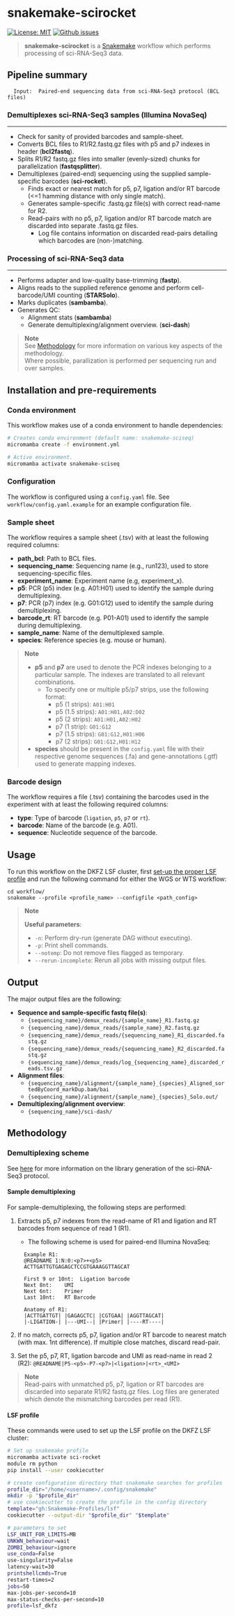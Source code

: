 # snakemake-scirocket

[![License: MIT](https://img.shields.io/badge/License-MIT-yellow.svg)](https://opensource.org/licenses/MIT) [![Github issues](https://img.shields.io/github/issues/odomlab2/snakemake-sciseq)](https://img.shields.io/github/issues/odomlab2/snakemake-sciseq)

> **snakemake-scirocket** is a [Snakemake](https://snakemake.readthedocs.io/en/stable/) workflow which performs processing of sci-RNA-Seq3 data.

## Pipeline summary

```text
  Input:  Paired-end sequencing data from sci-RNA-Seq3 protocol (BCL files)
```

### **Demultiplexes sci-RNA-Seq3 samples (Illumina NovaSeq)**

---

- Check for sanity of provided barcodes and sample-sheet.
- Converts BCL files to R1/R2.fastq.gz files with p5 and p7 indexes in header (**bcl2fastq**).
- Splits R1/R2 fastq.gz files into smaller (evenly-sized) chunks for parallelization (**fastqsplitter**).
- Demultiplexes (paired-end) sequencing using the supplied sample-specific barcodes (**sci-rocket**).
  - Finds exact or nearest match for p5, p7, ligation and/or RT barcode (<=1 hamming distance with only single match).
  - Generates sample-specific .fastq.gz file(s) with correct read-name for R2.
  - Read-pairs with no p5, p7, ligation and/or RT barcode match are discarded into separate .fastq.gz files.
    - Log file contains information on discarded read-pairs detailing which barcodes are (non-)matching.

### **Processing of sci-RNA-Seq3 data**

---

- Performs adapter and low-quality base-trimming (**fastp**).
- Aligns reads to the supplied reference genome and perform cell-barcode/UMI counting (**STARSolo**).
- Marks duplicates (**sambamba**).
- Generates QC:
  - Alignment stats (**sambamba**)
  - Generate demultiplexing/alignment overview. (**sci-dash**)

> **Note**  
> See [Methodology](#methodology) for more information on various key aspects of the methodology.  
> Where possible, parallization is performed per sequencing run and over samples.

## Installation and pre-requirements

### Conda environment

This workflow makes use of a conda environment to handle dependencies:

```bash
# Creates conda environment (default name: snakemake-sciseq)
micromamba create -f environment.yml

# Active environment.
micromamba activate snakemake-sciseq
```

### Configuration

The workflow is configured using a `config.yaml` file. See `workflow/config.yaml.example` for an example configuration file.

### Sample sheet

The workflow requires a sample sheet (.tsv) with at least the following required columns:

- **path_bcl**: Path to BCL files.
- **sequencing_name**: Sequencing name (e.g., run123), used to store sequencing-specific files.
- **experiment_name**: Experiment name (e.g, experiment_x).
- **p5**: PCR (p5) index (e.g. A01:H01) used to identify the sample during demultiplexing.
- **p7**: PCR (p7) index (e.g. G01:G12) used to identify the sample during demultiplexing.
- **barcode_rt**: RT barcode (e.g. P01-A01) used to identify the sample during demultiplexing.
- **sample_name**: Name of the demultiplexed sample.
- **species**: Reference species (e.g. mouse or human).

> **Note**
>
> - **p5** and **p7** are used to denote the PCR indexes belonging to a particular sample. The indexes are translated to all relevant combinations.
>   - To specify one or multiple p5/p7 strips, use the following format:
>     - p5 (1 strips): `A01:H01`
>     - p5 (1.5 strips): `A01:H01,A02:D02`
>     - p5 (2 strips): `A01:H01,A02:H02`
>     - p7 (1 strip): `G01:G12`
>     - p7 (1.5 strips): `G01:G12,H01:H06`
>     - p7 (2 strips): `G01:G12,H01:H12`
> - **species** should be present in the `config.yaml` file with their respective genome sequences (.fa) and gene-annotations (.gtf) used to generate mapping indexes.

### Barcode design

The workflow requires a file (.tsv) containing the barcodes used in the experiment with at least the following required columns:

- **type**: Type of barcode (`ligation`, `p5`, `p7` or `rt`).
- **barcode**: Name of the barcode (e.g. A01).
- **sequence**: Nucleotide sequence of the barcode.

## Usage

To run this workflow on the DKFZ LSF cluster, first [set-up the proper LSF profile](https://github.com/Snakemake-Profiles/lsf) and run the following command for either the WGS or WTS workflow:

```shell
cd workflow/
snakemake --profile <profile_name> --configfile <path_config>
```

> **Note**
>
> **Useful parameters**:
> - `-n`: Perform dry-run (generate DAG without executing).
> - `-p`: Print shell commands.
> - `--notemp`: Do not remove files flagged as temporary.
> - `--rerun-incomplete`: Rerun all jobs with missing output files.

## Output

The major output files are the following:

- **Sequence and sample-specific fastq file(s)**:
  - `{sequencing_name}/demux_reads/{sample_name}_R1.fastq.gz`
  - `{sequencing_name}/demux_reads/{sample_name}_R2.fastq.gz`
  - `{sequencing_name}/demux_reads/{sequencing_name}_R1_discarded.fastq.gz`
  - `{sequencing_name}/demux_reads/{sequencing_name}_R2_discarded.fastq.gz`
  - `{sequencing_name}/demux_reads/log_{sequencing_name}_discarded_reads.tsv.gz`
- **Alignment files**:
  - `{sequencing_name}/alignment/{sample_name}_{species}_Aligned_sortedByCoord_markDup.bam/bai`
  - `{sequencing_name}/alignment/{sample_name}_{species}_Solo.out/`
- **Demultiplexing/alignment overview**:
  - `{sequencing_name}/sci-dash/`

## Methodology

### Demultiplexing scheme

See [here](https://teichlab.github.io/scg_lib_structs/methods_html/sci-RNA-seq3.html) for more information on the library generation of the sci-RNA-Seq3 protocol.

#### **Sample demultiplexing**

For sample-demultiplexing, the following steps are performed:

1. Extracts p5, p7 indexes from the read-name of R1 and ligation and RT barcodes from sequence of read 1 (R1).

   - The following scheme is used for paired-end Illumina NovaSeq:

   ```text
     Example R1:
     @READNAME 1:N:0:<p7>+<p5>
     ACTTGATTGTGAGAGCTCCGTGAAAGGTTAGCAT

     First 9 or 10nt:  Ligation barcode
     Next 8nt:    UMI
     Next 6nt:    Primer
     Last 10nt:   RT Barcode

     Anatomy of R1:
     |ACTTGATTGT| |GAGAGCTC| |CGTGAA| |AGGTTAGCAT|
     |-LIGATION-| |---UMI--| |Primer| |----RT----|

   ```

2. If no match, corrects p5, p7, ligation and/or RT barcode to nearest match (with max. 1nt difference). If multiple close matches, discard read-pair.
3. Set the p5, p7, RT, ligation barcode and UMI as read-name in read 2 (R2): `@READNAME|P5-<p5>-P7-<p7>|<ligation>|<rt>_<UMI>`

> **Note**  
> Read-pairs with unmatched p5, p7, ligation or RT barcodes are discarded into separate R1/R2 fastq.gz files.
> Log files are generated which denote the mismatching barcodes per read (R1).

#### **LSF profile**

These commands were used to set up the LSF profile on the DKFZ LSF cluster:

```bash
# Set up snakemake profile
micromamba activate sci-rocket
module rm python
pip install --user cookiecutter

# create configuration directory that snakemake searches for profiles
profile_dir="/home/<username>/.config/snakemake"
mkdir -p "$profile_dir"
# use cookiecutter to create the profile in the config directory
template="gh:Snakemake-Profiles/lsf"
cookiecutter --output-dir "$profile_dir" "$template"

# parameters to set
LSF_UNIT_FOR_LIMITS=MB
UNKWN_behaviour=wait
ZOMBI_behaviour=ignore
use_conda=False
use-singularity=False
latency-wait=30
printshellcmds=True
restart-times=2
jobs=50
max-jobs-per-second=10
max-status-checks-per-second=10
profile=lsf_dkfz
```

